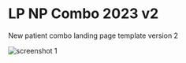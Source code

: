 # LP NP Combo 2023 v2
 New patient combo landing page template version 2

![screenshot 1](assets/images/preview.png)